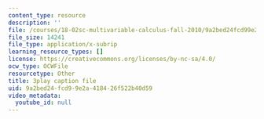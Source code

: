 ```yaml
---
content_type: resource
description: ''
file: /courses/18-02sc-multivariable-calculus-fall-2010/9a2bed24fcd99e2a418426f522b40d59_iYFogDTPlRo.srt
file_size: 14241
file_type: application/x-subrip
learning_resource_types: []
license: https://creativecommons.org/licenses/by-nc-sa/4.0/
ocw_type: OCWFile
resourcetype: Other
title: 3play caption file
uid: 9a2bed24-fcd9-9e2a-4184-26f522b40d59
video_metadata:
  youtube_id: null
---
```


